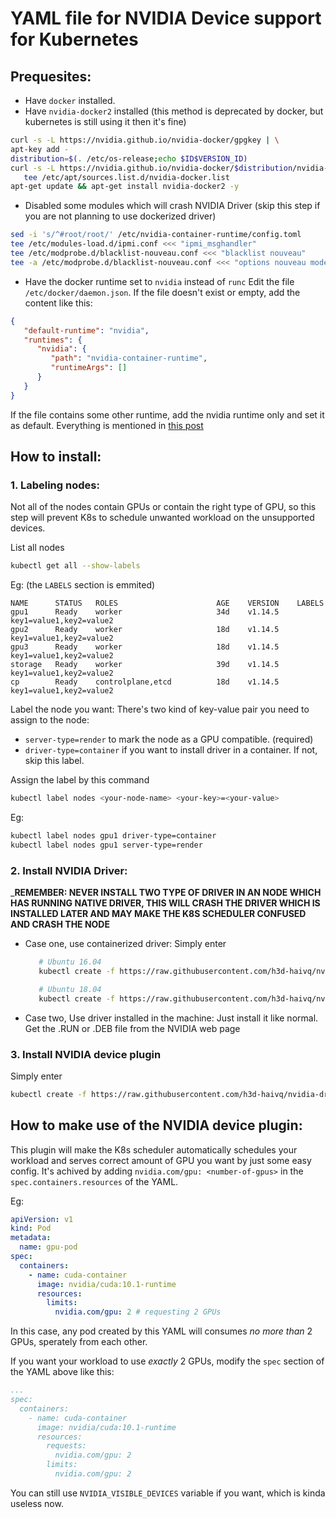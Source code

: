 # YAML file for NVIDIA Device support for Kubernetes

## Prequesites:
   - Have `docker` installed.
   - Have `nvidia-docker2` installed (this method is deprecated by docker, but kubernetes is still using it then it's fine) 
   ```bash
   curl -s -L https://nvidia.github.io/nvidia-docker/gpgkey | \
   apt-key add -
   distribution=$(. /etc/os-release;echo $ID$VERSION_ID)
   curl -s -L https://nvidia.github.io/nvidia-docker/$distribution/nvidia-docker.list | \
      tee /etc/apt/sources.list.d/nvidia-docker.list
   apt-get update && apt-get install nvidia-docker2 -y
   ```
   - Disabled some modules which will crash NVIDIA Driver (skip this step if you are not planning to use dockerized driver)
   ```bash
   sed -i 's/^#root/root/' /etc/nvidia-container-runtime/config.toml
   tee /etc/modules-load.d/ipmi.conf <<< "ipmi_msghandler"
   tee /etc/modprobe.d/blacklist-nouveau.conf <<< "blacklist nouveau"
   tee -a /etc/modprobe.d/blacklist-nouveau.conf <<< "options nouveau modeset=0"
   ```
   - Have the docker runtime set to `nvidia` instead of `runc`
   Edit the file `/etc/docker/daemon.json`. If the file doesn't exist or empty, add the content like this:
   ```json
   {
      "default-runtime": "nvidia",
      "runtimes": {
         "nvidia": {
            "path": "nvidia-container-runtime",
            "runtimeArgs": []
         }
      }
   }
   ```
   If the file contains some other runtime, add the nvidia runtime only and set it as default.
Everything is mentioned in [this post](https://github.com/NVIDIA/nvidia-docker/wiki/Driver-containers-(Beta)#quickstart) 

## How to install:
### 1. Labeling nodes:
Not all of the nodes contain GPUs or contain the right type of GPU, so this step will prevent K8s to schedule unwanted workload on the unsupported devices.

List all nodes
```bash
kubectl get all --show-labels
```
Eg: (the `LABELS` section is emmited)
```
NAME      STATUS   ROLES                      AGE    VERSION    LABELS
gpu1      Ready    worker                     34d    v1.14.5    key1=value1,key2=value2
gpu2      Ready    worker                     18d    v1.14.5    key1=value1,key2=value2
gpu3      Ready    worker                     18d    v1.14.5    key1=value1,key2=value2
storage   Ready    worker                     39d    v1.14.5    key1=value1,key2=value2
cp        Ready    controlplane,etcd          18d    v1.14.5    key1=value1,key2=value2
```
Label the node you want:
There's two kind of key-value pair you need to assign to the node:
   - `server-type=render` to mark the node as a GPU compatible. (required)
   - `driver-type=container` if you want to install driver in a container. If not, skip this label.
   
Assign the label by this command
```bash
kubectl label nodes <your-node-name> <your-key>=<your-value>
```
Eg:
```bash
kubectl label nodes gpu1 driver-type=container
kubectl label nodes gpu1 server-type=render
```
### 2. Install NVIDIA Driver:

___REMEMBER: NEVER INSTALL TWO TYPE OF DRIVER IN AN NODE WHICH HAS RUNNING NATIVE DRIVER, THIS WILL CRASH THE DRIVER WHICH IS INSTALLED LATER AND MAY MAKE THE K8S SCHEDULER CONFUSED AND CRASH THE NODE__

   * Case one, use containerized driver:
      Simply enter
      ```bash
         # Ubuntu 16.04
         kubectl create -f https://raw.githubusercontent.com/h3d-haivq/nvidia-driver-kubernetes-yaml/master/nvidia-driver-ubuntu1604.yaml

         # Ubuntu 18.04
         kubectl create -f https://raw.githubusercontent.com/h3d-haivq/nvidia-driver-kubernetes-yaml/master/nvidia-driver-ubuntu1804.yaml
      ```

   * Case two, Use driver installed in the machine:
      Just install it like normal. Get the .RUN or .DEB file from the NVIDIA web page

### 3. Install NVIDIA device plugin
Simply enter
```bash
kubectl create -f https://raw.githubusercontent.com/h3d-haivq/nvidia-driver-kubernetes-yaml/master/nvidia-device-plugin.yaml
```

## How to make use of the NVIDIA device plugin:
This plugin will make the K8s scheduler automatically schedules your workload and serves correct amount of GPU you want by just some easy config. It's achived by adding `nvidia.com/gpu: <number-of-gpus>` in the `spec.containers.resources` of the YAML.

Eg:
```yml
apiVersion: v1
kind: Pod
metadata:
  name: gpu-pod
spec:
  containers:
    - name: cuda-container
      image: nvidia/cuda:10.1-runtime
      resources:
        limits:
          nvidia.com/gpu: 2 # requesting 2 GPUs
```
In this case, any pod created by this YAML will consumes _no more than_ 2 GPUs, sperately from each other.

If you want your workload to use _exactly_ 2 GPUs, modify the `spec` section of the YAML above like this:
```yml
...
spec:
  containers:
    - name: cuda-container
      image: nvidia/cuda:10.1-runtime
      resources:
        requests:
          nvidia.com/gpu: 2
        limits:
          nvidia.com/gpu: 2
```

You can still use `NVIDIA_VISIBLE_DEVICES` variable if you want, which is kinda useless now.
